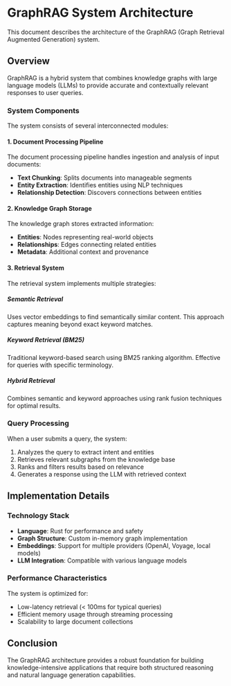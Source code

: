 # GraphRAG System Architecture

This document describes the architecture of the GraphRAG (Graph Retrieval Augmented Generation) system.

## Overview

GraphRAG is a hybrid system that combines knowledge graphs with large language models (LLMs) to provide accurate and contextually relevant responses to user queries.

### System Components

The system consists of several interconnected modules:

#### 1. Document Processing Pipeline

The document processing pipeline handles ingestion and analysis of input documents:

- **Text Chunking**: Splits documents into manageable segments
- **Entity Extraction**: Identifies entities using NLP techniques
- **Relationship Detection**: Discovers connections between entities

#### 2. Knowledge Graph Storage

The knowledge graph stores extracted information:

- **Entities**: Nodes representing real-world objects
- **Relationships**: Edges connecting related entities
- **Metadata**: Additional context and provenance

#### 3. Retrieval System

The retrieval system implements multiple strategies:

##### Semantic Retrieval

Uses vector embeddings to find semantically similar content. This approach captures meaning beyond exact keyword matches.

##### Keyword Retrieval (BM25)

Traditional keyword-based search using BM25 ranking algorithm. Effective for queries with specific terminology.

##### Hybrid Retrieval

Combines semantic and keyword approaches using rank fusion techniques for optimal results.

### Query Processing

When a user submits a query, the system:

1. Analyzes the query to extract intent and entities
2. Retrieves relevant subgraphs from the knowledge base
3. Ranks and filters results based on relevance
4. Generates a response using the LLM with retrieved context

## Implementation Details

### Technology Stack

- **Language**: Rust for performance and safety
- **Graph Structure**: Custom in-memory graph implementation
- **Embeddings**: Support for multiple providers (OpenAI, Voyage, local models)
- **LLM Integration**: Compatible with various language models

### Performance Characteristics

The system is optimized for:
- Low-latency retrieval (< 100ms for typical queries)
- Efficient memory usage through streaming processing
- Scalability to large document collections

## Conclusion

The GraphRAG architecture provides a robust foundation for building knowledge-intensive applications that require both structured reasoning and natural language generation capabilities.

